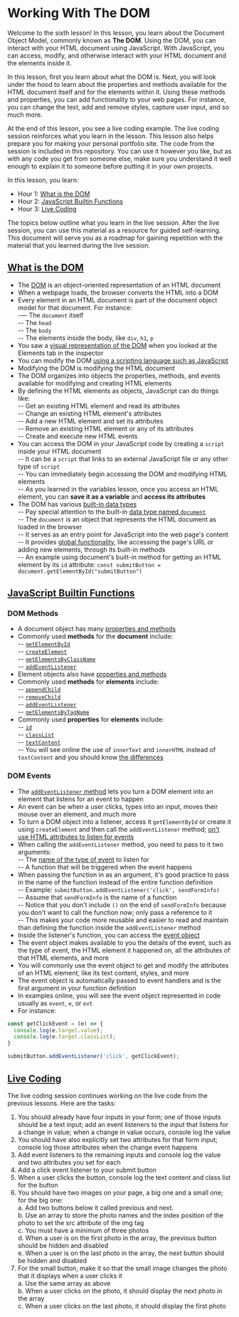 # Working With The DOM

Welcome to the sixth lesson! In this lesson, you learn about the Document Object Model, commonly known as **The DOM**. Using the DOM, you can interact with your HTML document using JavaScript. With JavaScript, you can access, modify, and otherwise interact with your HTML document and the elements inside it.

In this lesson, first you learn about what the DOM is. Next, you will look under the hood to learn about the properties and methods available for the HTML document itself and for the elements within it. Using these methods and properties, you can add functionality to your web pages. For instance, you can change the text, add and remove styles, capture user input, and so much more.  

At the end of this lesson, you see a live coding example. The live coding session reinforces what you learn in the lesson. This lesson also helps prepare you for making your personal portfolio site. The code from the session is included in this repository. You can use it however you like, but as with any code you get from someone else, make sure you understand it well enough to explain it to someone before putting it in your own projects.  

In this lesson, you learn:  

- Hour 1: [What is the DOM](#what-is-the-dom)     
- Hour 2: [JavaScript Builtin Functions](#javascript-builtin-functions)   
- Hour 3: [Live Coding](#live-coding)  

The topics below outline what you learn in the live session. After the live session, you can use this material as a resource for guided self-learning. This document will serve you as a roadmap for gaining repetition with the material that you learned during the live session.   

## [What is the DOM](#what-is-the-dom)    

- The [DOM](https://www.w3schools.com/js/js_htmldom.asp) is an object-oriented representation of an HTML document 
- When a webpage loads, the browser converts the HTML into a DOM  
- Every element in an HTML document is part of the document object model for that document. For instance:  
    -— The `document` itself  
    -- The `head`  
    -- The `body`  
    -- The elements inside the body, like `div`, `h1`, `p`  
- You saw a [visual representation of the DOM](https://css-tricks.com/dom/) when you looked at the Elements tab in the inspector  
- You can modify the DOM [using a scripting language such as JavaScript](https://developer.mozilla.org/en-US/docs/Web/API/Document_Object_Model/Introduction#dom_and_javascript)  
- Modifying the DOM is modifying the HTML document  
- The DOM organizes into objects the properties, methods, and events available for modifying and creating HTML elements       
- By defining the HTML elements as objects, JavaScript can do things like:  
  -- Get an existing HTML element and read its attributes  
  -- Change an existing HTML element's attributes    
  -- Add a new HTML element and set its attributes   
  -- Remove an existing HTML element or any of its attributes    
  -- Create and execute new HTML events    
- You can access the DOM in your JavaScript code by creating a `script` inside your HTML document    
  -- It can be a `script` that links to an external JavaScript file or any other type of `script`   
  -- You can immediately begin accessing the DOM and modifying HTML elements  
  -- As you learned in the variables lesson, once you access an HTML element, you can **save it as a variable** and **access its attributes**    
- The DOM has various [built-in data types](https://developer.mozilla.org/en-US/docs/Web/API/Document_Object_Model/Introduction#important_data_types)    
  -- Pay special attention to the built-in [data type named `document`](https://developer.mozilla.org/en-US/docs/Web/API/Document)  
  -- The `document` is an object that represents the HTML document as loaded in the browser  
  -- It serves as an entry point for JavaScript into the web page's content    
  -- It provides [global functionality](https://developer.mozilla.org/en-US/docs/Web/API/Document#properties), like accessing the page's URL or adding new elements, through its built-in methods     
  -- An example using document's built-in method for getting an HTML element by its `id` attribute: `const submitButton = document.getElementById("submitButton")`  
 
## [JavaScript Builtin Functions](#javascript-builtin-functions)    

### DOM Methods    

- A document object has many [properties and methods](https://www.w3schools.com/jsref/dom_obj_document.asp)  
- Commonly used **methods** for the **document** include:    
  -- [`getElementById`](https://www.w3schools.com/jsref/met_document_getelementbyid.asp)    
  -- [`createElement`](https://www.w3schools.com/jsref/met_document_createelement.asp)    
  -- [`getElementsByClassName`](https://www.w3schools.com/jsref/met_document_getelementsbyclassname.asp)    
  -- [`addEventListener`](https://www.w3schools.com/jsref/met_document_addeventlistener.asp)    
- Element objects also have [properties and methods](https://www.w3schools.com/jsref/dom_obj_all.asp)     
- Commonly used **methods** for **elements** include:    
  -- [`appendChild`](https://www.w3schools.com/jsref/met_node_appendchild.asp)    
  -- [`removeChild`](w3schools.com/jsref/met_node_removechild.asp)    
  -- [`addEventListener`](https://www.w3schools.com/jsref/met_element_addeventlistener.asp)    
  -- [`getElementsByTagName`](https://www.w3schools.com/jsref/met_element_getelementsbytagname.asp)    
- Commonly used **properties** for **elements** include:    
 -- [`id`](https://www.w3schools.com/jsref/prop_html_id.asp)    
 -- [`classList`](https://www.w3schools.com/jsref/prop_element_classlist.asp)    
 -- [`textContent`](https://www.w3schools.com/jsref/prop_node_textcontent.asp)    
 -- You will see online the use of `innerText` and `innerHTML` instead of `textContent` and you should know [the differences](https://developer.mozilla.org/en-US/docs/Web/API/Node/textContent)    

### DOM Events    

- The [`addEventListener` method](https://www.w3schools.com/js/js_htmldom_eventlistener.asp) lets you turn a DOM element into an element that listens for an event to happen    
- An event can be when a user clicks, types into an input, moves their mouse over an element, and much more    
- To turn a DOM object into a listener, access it `getElementById` or create it using `createElement` and then call the `addEventListener` method; [on't use HTML attributes to listen for events](https://developer.mozilla.org/en-US/docs/Learn/JavaScript/Building_blocks/Events#what_mechanism_should_i_use)     
- When calling the `addEventListener` method, you need to pass to it two arguments:  
    -- The [name of the type of event](https://www.w3schools.com/jsref/dom_obj_event.asp) to listen for    
    -- A function that will be triggered when the event happens    
- When passing the function in as an argument, it's good practice to pass in the name of the function instead of the entire function definition    
  -- Example: `submitButton.addEventListener('click', sendFormInfo)`   
  -- Assume that `sendFormInfo` is the name of a function   
  -- Notice that you don't include `()` on the end of `sendFormInfo` because you don't want to call the function now; only pass a reference to it    
  -- This makes your code more reusable and easier to read and maintain than defining the function inside the `addEventListener` method    
- Inside the listener's function, you can access the [event object](https://developer.mozilla.org/en-US/docs/Learn/JavaScript/Building_blocks/Events#event_objects)     
- The event object makes available to you the details of the event, such as the type of event, the HTML element it happened on, all the attributes of that HTML elements, and more    
- You will commonly use the event object to get and modify the attributes of an HTML element, like its text content, styles, and more    
- The event object is automatically passed to event handlers and is the first argument in your function definition    
- In examples online, you will see the event object represented in code usually as `event`, `e`, or `evt`  
- For instance:    

```javascript
const getClickEvent = (e) => {
  console.log(e.target.value);
  console.log(e.target.classList);
}

submitButton.addEventListener('click', getClickEvent);
```

## [Live Coding](#live-coding)   

The live coding session continues working on the live code from the previous lessons. Here are the tasks:  

1.  You should already have four inputs in your form; one of those inputs should be a text input; add an event listeners to the input that listens for a change in value; when a change in value occurs, console log the value  
2. You should have also explicitly set two attributes for that form input; console log those attributes when the change event happens    
3. Add event listeners to the remaining inputs and console log the value and two attributes you set for each    
4. Add a click event listener to your submit button    
5. When a user clicks the button, console log the text content and class list for the button    
6. You should have two images on your page, a big one and a small one; for the big one:    
    a. Add two buttons below it called previous and next.   
    b. Use an array to store the photo names and the index position of the photo to set the src attribute of the img tag    
    c. You must have a minimum of three photos     
    d. When a user is on the first photo in the array, the previous button should be hidden and disabled    
    e. When a user is on the last photo in the array, the next button should be hidden and disabled    
7. For the small button, make it so that the small image changes the photo that it displays when a user clicks it    
    a. Use the same array as above    
    b. When a user clicks on the photo, it should display the next photo in the array    
    c. When a user clicks on the last photo, it should display the first photo     

